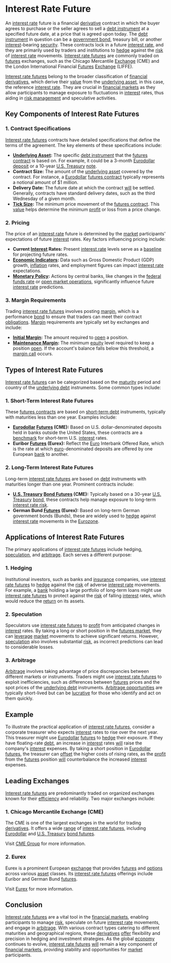 # Interest Rate Future

An [interest rate](../i/interest_rate.md) future is a financial [derivative](../d/derivative.md) contract in which the buyer agrees to purchase or the seller agrees to sell a [debt instrument](../d/debt_instrument.md) at a specified future date, at a price that is agreed upon today. The [debt instrument](../d/debt_instrument.md) in question can be a [government bond](../g/government_bond.md), treasury bill, or another [interest](../i/interest.md)-bearing [security](../s/security.md). These contracts lock in a future [interest rate](../i/interest_rate.md), and they are primarily used by traders and institutions to [hedge](../h/hedge.md) against the [risk](../r/risk.md) of [interest rate](../i/interest_rate.md) movements. [Interest rate futures](../i/interest_rate_futures.md) are commonly traded on [futures](../f/futures.md) exchanges, such as the Chicago Mercantile [Exchange](../e/exchange.md) (CME) and the London International Financial [Futures](../f/futures.md) [Exchange](../e/exchange.md) (LIFFE).

[Interest rate futures](../i/interest_rate_futures.md) belong to the broader classification of [financial derivatives](../f/financial_derivatives.md), which derive their [value](../v/value.md) from the [underlying asset](../u/underlying_asset.md), in this case, the reference [interest rate](../i/interest_rate.md). They are crucial in [financial markets](../f/financial_market.md) as they allow participants to manage exposure to fluctuations in [interest](../i/interest.md) rates, thus aiding in [risk management](../r/risk_management.md) and speculative activities.

## Key Components of Interest Rate Futures

### 1. **Contract Specifications**

[Interest rate futures](../i/interest_rate_futures.md) contracts have detailed specifications that define the terms of the agreement. The key elements of these specifications include:

- **[Underlying Asset](../u/underlying_asset.md):** The specific [debt instrument](../d/debt_instrument.md) that the [futures contract](../f/futures_contract.md) is based on. For example, it could be a 3-month [Eurodollar](../e/eurodollar.md) [deposit](../d/deposit.md) or a 10-year [U.S. Treasury](../u/u.s._treasury.md) [note](../n/note.md).
- **Contract Size:** The amount of the [underlying asset](../u/underlying_asset.md) covered by the contract. For instance, a [Eurodollar](../e/eurodollar.md) [futures contract](../f/futures_contract.md) typically represents a notional amount of $1 million.
- **Delivery Date:** The future date at which the contract [will](../w/will.md) be settled. Generally, contracts have standard delivery dates, such as the third Wednesday of a given month.
- **[Tick Size](../t/tick_size.md):** The minimum price movement of the [futures contract](../f/futures_contract.md). This [value](../v/value.md) helps determine the minimum [profit](../p/profit.md) or loss from a price change.

### 2. **Pricing**

The price of an [interest rate](../i/interest_rate.md) future is determined by the [market](../m/market.md) participants' expectations of future [interest](../i/interest.md) rates. Key factors influencing pricing include:

- **Current [Interest](../i/interest.md) Rates:** Present [interest rate](../i/interest_rate.md) levels serve as a [baseline](../b/baseline.md) for projecting future rates.
- **[Economic Indicators](../e/economic_indicators.md):** Data such as Gross Domestic Product (GDP) growth, [inflation](../i/inflation.md) rates, and employment figures can impact [interest rate](../i/interest_rate.md) expectations.
- **[Monetary Policy](../m/monetary_policy.md):** Actions by central banks, like changes in the [federal funds rate](../f/federal_funds_rate.md) or [open market operations](../o/open_market_operations.md), significantly influence future [interest rate](../i/interest_rate.md) predictions.

### 3. **Margin Requirements**

Trading [interest rate futures](../i/interest_rate_futures.md) involves posting [margin](../m/margin.md), which is a performance [bond](../b/bond.md) to ensure that traders can meet their contract [obligations](../o/obligation.md). [Margin](../m/margin.md) requirements are typically set by exchanges and include:

- **[Initial Margin](../i/initial_margin.md):** The amount required to [open](../o/open.md) a position.
- **[Maintenance Margin](../m/maintenance_margin.md):** The minimum [equity](../e/equity.md) level required to keep a position [open](../o/open.md). If the account's balance falls below this threshold, a [margin call](../m/margin_call.md) occurs.

## Types of Interest Rate Futures

[Interest rate futures](../i/interest_rate_futures.md) can be categorized based on the [maturity](../m/maturity.md) period and country of the [underlying debt](../u/underlying_debt.md) instruments. Some common types include:

### 1. **Short-Term Interest Rate Futures**

These [futures contracts](../f/futures_contracts.md) are based on [short-term debt](../s/short-term_debt.md) instruments, typically with maturities less than one year. Examples include:

- **[Eurodollar](../e/eurodollar.md) [Futures](../f/futures.md) (CME):** Based on U.S. dollar-denominated deposits held in banks outside the United States, these contracts are a [benchmark](../b/benchmark.md) for short-term U.S. [interest](../i/interest.md) rates.
- **Euribor [Futures](../f/futures.md) (Eurex):** Reflect the [Euro](../e/euro.md) Interbank Offered Rate, which is the rate at which [euro](../e/euro.md)-denominated deposits are offered by one European [bank](../b/bank.md) to another.

### 2. **Long-Term Interest Rate Futures**

Long-term [interest rate futures](../i/interest_rate_futures.md) are based on [debt](../d/debt.md) instruments with maturities longer than one year. Prominent contracts include:

- **[U.S. Treasury](../u/u.s._treasury.md) [Bond Futures](../b/bond_futures.md) (CME):** Typically based on a 30-year [U.S. Treasury](../u/u.s._treasury.md) [bond](../b/bond.md), these contracts help manage exposure to long-term [interest rate risk](../i/interest_rate_risk.md).
- **German Bund [Futures](../f/futures.md) (Eurex):** Based on long-term German government bonds (Bunds), these are widely used to [hedge](../h/hedge.md) against [interest rate](../i/interest_rate.md) movements in the [Eurozone](../e/eurozone.md).

## Applications of Interest Rate Futures

The primary applications of [interest rate futures](../i/interest_rate_futures.md) include hedging, [speculation](../s/speculation.md), and [arbitrage](../a/arbitrage.md). Each serves a different purpose:

### 1. **Hedging**

Institutional investors, such as banks and [insurance](../i/insurance.md) companies, use [interest rate futures](../i/interest_rate_futures.md) to [hedge](../h/hedge.md) against the [risk](../r/risk.md) of adverse [interest rate](../i/interest_rate.md) movements. For example, a [bank](../b/bank.md) holding a large portfolio of long-term loans might use [interest rate futures](../i/interest_rate_futures.md) to protect against the [risk](../r/risk.md) of falling [interest](../i/interest.md) rates, which would reduce the [return](../r/return.md) on its assets.

### 2. **Speculation**

Speculators use [interest rate futures](../i/interest_rate_futures.md) to [profit](../p/profit.md) from anticipated changes in [interest](../i/interest.md) rates. By taking a long or short position in the [futures market](../f/futures_market.md), they can [leverage](../l/leverage.md) [market](../m/market.md) movements to achieve significant returns. However, [speculation](../s/speculation.md) also involves substantial [risk](../r/risk.md), as incorrect predictions can lead to considerable losses.

### 3. **Arbitrage**

[Arbitrage](../a/arbitrage.md) involves taking advantage of price discrepancies between different markets or instruments. Traders might use [interest rate futures](../i/interest_rate_futures.md) to exploit inefficiencies, such as differences between [futures](../f/futures.md) prices and the spot prices of the [underlying debt](../u/underlying_debt.md) instruments. [Arbitrage opportunities](../a/arbitrage_opportunities.md) are typically short-lived but can be [lucrative](../l/lucrative.md) for those who identify and act on them quickly.

## Example

To illustrate the practical application of [interest rate futures](../i/interest_rate_futures.md), consider a corporate treasurer who expects [interest](../i/interest.md) rates to rise over the next year. This treasurer might use [Eurodollar](../e/eurodollar.md) [futures](../f/futures.md) to [hedge](../h/hedge.md) their exposure. If they have floating-rate [debt](../d/debt.md), an increase in [interest](../i/interest.md) rates [will](../w/will.md) raise the company's [interest](../i/interest.md) expenses. By taking a short position in [Eurodollar](../e/eurodollar.md) [futures](../f/futures.md), the treasurer can [offset](../o/offset.md) the higher costs of rising rates, as the [profit](../p/profit.md) from the [futures](../f/futures.md) position [will](../w/will.md) counterbalance the increased [interest](../i/interest.md) expenses.

## Leading Exchanges

[Interest rate futures](../i/interest_rate_futures.md) are predominantly traded on organized exchanges known for their [efficiency](../e/efficiency.md) and reliability. Two major exchanges include:

### 1. **Chicago Mercantile Exchange (CME)**

The CME is one of the largest exchanges in the world for trading [derivatives](../d/derivatives.md). It offers a wide [range](../r/range.md) of [interest rate futures](../i/interest_rate_futures.md), including [Eurodollar](../e/eurodollar.md) and [U.S. Treasury](../u/u.s._treasury.md) [bond futures](../b/bond_futures.md). 

Visit [CME Group](https://www.cmegroup.com) for more information.

### 2. **Eurex**

Eurex is a prominent European [exchange](../e/exchange.md) that provides [futures](../f/futures.md) and [options](../o/options.md) across various [asset](../a/asset.md) classes. Its [interest rate futures](../i/interest_rate_futures.md) offerings include Euribor and German Bund [futures](../f/futures.md).

Visit [Eurex](https://www.eurex.com) for more information.

## Conclusion

[Interest rate futures](../i/interest_rate_futures.md) are a vital tool in the [financial markets](../f/financial_market.md), enabling participants to manage [risk](../r/risk.md), speculate on future [interest rate](../i/interest_rate.md) movements, and engage in [arbitrage](../a/arbitrage.md). With various contract types catering to different maturities and geographical regions, these [derivatives](../d/derivatives.md) [offer](../o/offer.md) flexibility and precision in hedging and investment strategies. As the global [economy](../e/economy.md) continues to evolve, [interest rate futures](../i/interest_rate_futures.md) [will](../w/will.md) remain a key component of [financial markets](../f/financial_market.md), providing stability and opportunities for [market](../m/market.md) participants.